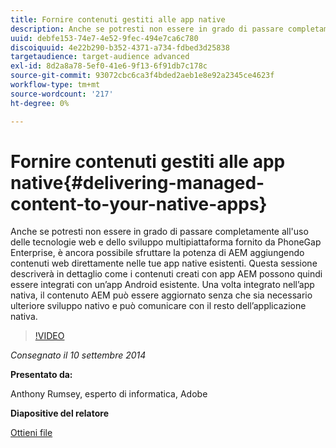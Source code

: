 ```yaml
---
title: Fornire contenuti gestiti alle app native
description: Anche se potresti non essere in grado di passare completamente all'uso delle tecnologie web e dello sviluppo multipiattaforma fornito da PhoneGap Enterprise, è ancora possibile sfruttare la potenza di AEM aggiungendo contenuti web direttamente nelle tue app native esistenti. Questa sessione descriverà in dettaglio come i contenuti creati con app AEM possono quindi essere integrati con un’app Android esistente. Una volta integrato nell’app nativa, il contenuto AEM può essere aggiornato senza che sia necessario ulteriore sviluppo nativo e può comunicare con il resto dell’applicazione nativa.
uuid: debfe153-74e7-4e52-9fec-494e7ca6c780
discoiquuid: 4e22b290-b352-4371-a734-fdbed3d25838
targetaudience: target-audience advanced
exl-id: 8d2a8a78-5ef0-41e6-9f13-6f91db7c178c
source-git-commit: 93072cbc6ca3f4bded2aeb1e8e92a2345ce4623f
workflow-type: tm+mt
source-wordcount: '217'
ht-degree: 0%

---
```


# Fornire contenuti gestiti alle app native{#delivering-managed-content-to-your-native-apps}

Anche se potresti non essere in grado di passare completamente all&#39;uso delle tecnologie web e dello sviluppo multipiattaforma fornito da PhoneGap Enterprise, è ancora possibile sfruttare la potenza di AEM aggiungendo contenuti web direttamente nelle tue app native esistenti. Questa sessione descriverà in dettaglio come i contenuti creati con app AEM possono quindi essere integrati con un’app Android esistente. Una volta integrato nell’app nativa, il contenuto AEM può essere aggiornato senza che sia necessario ulteriore sviluppo nativo e può comunicare con il resto dell’applicazione nativa.

>[!VIDEO](https://video.tv.adobe.com/v/19467/?quality=9)

*Consegnato il 10 settembre 2014*

**Presentato da:**

Anthony Rumsey, esperto di informatica, Adobe

**Diapositive del relatore**

[Ottieni file](assets/9-10-2014-delivering-managed-content-to-your-native-apps.pdf)
<!--
[Get back to the Overview](https://helpx.adobe.com/experience-manager/kt/eseminars/gems/aem-index.html)
-->
